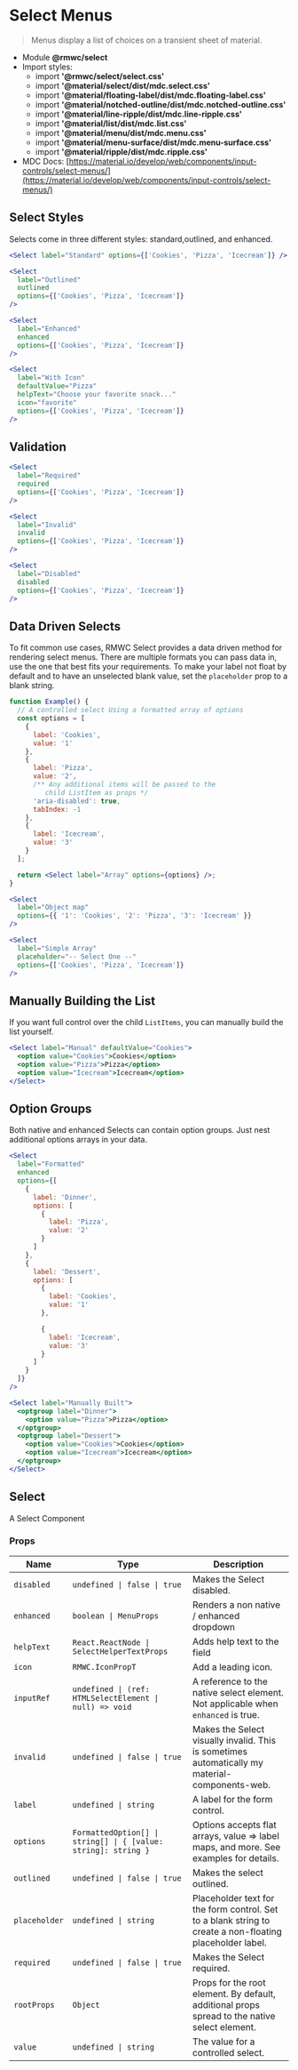 # Select Menus

> Menus display a list of choices on a transient sheet of material.

- Module **@rmwc/select**
- Import styles:
  - import **'@rmwc/select/select.css'**
  - import **'@material/select/dist/mdc.select.css'**
  - import **'@material/floating-label/dist/mdc.floating-label.css'**
  - import **'@material/notched-outline/dist/mdc.notched-outline.css'**
  - import **'@material/line-ripple/dist/mdc.line-ripple.css'**
  - import **'@material/list/dist/mdc.list.css'**
  - import **'@material/menu/dist/mdc.menu.css'**
  - import **'@material/menu-surface/dist/mdc.menu-surface.css'**
  - import **'@material/ripple/dist/mdc.ripple.css'**
- MDC Docs: [https://material.io/develop/web/components/input-controls/select-menus/](https://material.io/develop/web/components/input-controls/select-menus/)

## Select Styles

Selects come in three different styles: standard,outlined, and enhanced.

```jsx
<Select label="Standard" options={['Cookies', 'Pizza', 'Icecream']} />
```

```jsx
<Select
  label="Outlined"
  outlined
  options={['Cookies', 'Pizza', 'Icecream']}
/>
```

```jsx
<Select
  label="Enhanced"
  enhanced
  options={['Cookies', 'Pizza', 'Icecream']}
/>
```

```jsx
<Select
  label="With Icon"
  defaultValue="Pizza"
  helpText="Choose your favorite snack..."
  icon="favorite"
  options={['Cookies', 'Pizza', 'Icecream']}
/>
```

## Validation

```jsx
<Select
  label="Required"
  required
  options={['Cookies', 'Pizza', 'Icecream']}
/>
```

```jsx
<Select
  label="Invalid"
  invalid
  options={['Cookies', 'Pizza', 'Icecream']}
/>
```

```jsx
<Select
  label="Disabled"
  disabled
  options={['Cookies', 'Pizza', 'Icecream']}
/>
```

## Data Driven Selects

To fit common use cases, RMWC Select provides a data driven method for rendering select menus. There are multiple formats you can pass data in, use the one that best fits your requirements. To make your label not float by default and to have an unselected blank value, set the `placeholder` prop to a blank string.

```jsx
function Example() {
  // A controlled select Using a formatted array of options
  const options = [
    {
      label: 'Cookies',
      value: '1'
    },
    {
      label: 'Pizza',
      value: '2',
      /** Any additional items will be passed to the
         child ListItem as props */
      'aria-disabled': true,
      tabIndex: -1
    },
    {
      label: 'Icecream',
      value: '3'
    }
  ];

  return <Select label="Array" options={options} />;
}
```

```jsx
<Select
  label="Object map"
  options={{ '1': 'Cookies', '2': 'Pizza', '3': 'Icecream' }}
/>
```

```jsx
<Select
  label="Simple Array"
  placeholder="-- Select One --"
  options={['Cookies', 'Pizza', 'Icecream']}
/>
```

## Manually Building the List

If you want full control over the child `ListItems`, you can manually build the list yourself.

```jsx
<Select label="Manual" defaultValue="Cookies">
  <option value="Cookies">Cookies</option>
  <option value="Pizza">Pizza</option>
  <option value="Icecream">Icecream</option>
</Select>
```

## Option Groups

Both native and enhanced Selects can contain option groups. Just nest additional options arrays in your data.

```jsx
<Select
  label="Formatted"
  enhanced
  options={[
    {
      label: 'Dinner',
      options: [
        {
          label: 'Pizza',
          value: '2'
        }
      ]
    },
    {
      label: 'Dessert',
      options: [
        {
          label: 'Cookies',
          value: '1'
        },

        {
          label: 'Icecream',
          value: '3'
        }
      ]
    }
  ]}
/>
```

```jsx
<Select label="Manually Built">
  <optgroup label="Dinner">
    <option value="Pizza">Pizza</option>
  </optgroup>
  <optgroup label="Dessert">
    <option value="Cookies">Cookies</option>
    <option value="Icecream">Icecream</option>
  </optgroup>
</Select>
```

## Select
A Select Component

### Props

| Name | Type | Description |
|------|------|-------------|
| `disabled` | `undefined \| false \| true` | Makes the Select disabled. |
| `enhanced` | `boolean \| MenuProps` | Renders a non native / enhanced dropdown |
| `helpText` | `React.ReactNode \| SelectHelperTextProps` | Adds help text to the field |
| `icon` | `RMWC.IconPropT` | Add a leading icon. |
| `inputRef` | `undefined \| (ref: HTMLSelectElement \| null) => void` | A reference to the native select element. Not applicable when `enhanced` is true. |
| `invalid` | `undefined \| false \| true` | Makes the Select visually invalid. This is sometimes automatically my material-components-web. |
| `label` | `undefined \| string` | A label for the form control. |
| `options` | `FormattedOption[] \| string[] \| { [value: string]: string }` | Options accepts flat arrays, value => label maps, and more. See examples for details. |
| `outlined` | `undefined \| false \| true` | Makes the select outlined. |
| `placeholder` | `undefined \| string` | Placeholder text for the form control. Set to a blank string to create a non-floating placeholder label. |
| `required` | `undefined \| false \| true` | Makes the Select required. |
| `rootProps` | `Object` | Props for the root element. By default, additional props spread to the native select element. |
| `value` | `undefined \| string` | The value for a controlled select. |


